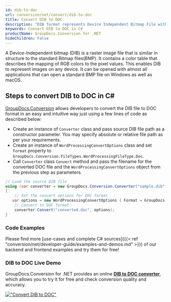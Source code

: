 ```yaml
---
id: dib-to-doc
url: conversion/net/convert/dib-to-doc
title: Convert DIB to DOC
description: "DIB format represents Device Independent Bitmap File with .dib extension. Learn how to convert DIB to DOC file programmatically in C# language using GroupDocs.Conversion for .NET library."
keywords: Convert DIB to DOC in C#
productName: GroupDocs.Conversion for .NET
hideChildren: False
---
```


A Device-Independent bitmap (DIB) is a raster image file that is similar in structure to the standard Bitmap files(BMP). It contains a color table that describes the mapping of RGB colors to the pixel values. This enables DIB to represent images on any device. It can be opened with almost all applications that can open a standard BMP file on Windows as well as macOS.

## Steps to convert DIB to DOC in C#

[GroupDocs.Conversion](https://products.groupdocs.com/conversion/net) allows developers to convert the DIB file to DOC format in an easy and intuitive way just using a few lines of code as described below:

* Create an instance of `Converter` class and pass source DIB file path as a constructor parameter. You may specify absolute or relative file path as per your requirements. 
* Create an instance of `WordProcessingConvertOptions` class and set `Format` property to `GroupDocs.Conversion.FileTypes.WordProcessingFileType.Doc`.
* Call `Converter` class `Convert` method and pass the filename for the converted DOC file and the `WordProcessingConvertOptions` object from the previous step as parameters.

```csharp
// Load the source DIB file
using (var converter = new GroupDocs.Conversion.Converter("sample.dib"))
{
    // Set the convert options for DOC format
   var options = new WordProcessingConvertOptions { Format = GroupDocs.Conversion.FileTypes.WordProcessingFileType.Doc };
    // Convert to DOC format
    converter.Convert("converted.doc", options);
}
```

### Code Examples

Please find more [use-cases and complete C# sources]({{< ref "conversion/net/developer-guide/examples-and-demos.md" >}}) of our backend and frontend examples and try them for free!

### DIB to DOC Live Demo

GroupDocs.Conversion for .NET provides an online [**DIB to DOC converter**](https://products.groupdocs.app/conversion/dib-to-doc), which allows you to try it for free and check conversion quality and accuracy.

[!["Convert DIB to DOC"](conversion/net/images/convert-to-doc/convert-dib-to-doc.png)](https://products.groupdocs.app/conversion/dib-to-doc)